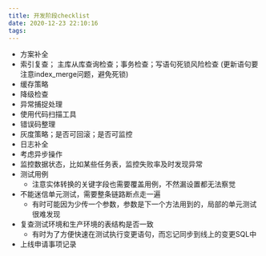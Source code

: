 ```yaml
---
title: 开发阶段checklist
date: 2020-12-23 22:10:16
tags:
---
```


+ 方案补全
+ 索引复查； 主库从库查询检查；事务检查；写语句死锁风险检查
(更新语句要注意index_merge问题，避免死锁)
+ 缓存策略
+ 降级检查
+ 异常捕捉处理
+ 使用代码扫描工具
+ 错误码整理
+ 灰度策略；是否可回滚；是否可监控
+ 日志补全
+ 考虑异步操作
+ 监控数据状态，比如某些任务表，监控失败率及时发现异常
+ 测试用例
  - 注意实体转换的关键字段也需要覆盖用例，不然漏设置都无法察觉
+ 不能迷信单元测试，需要整条链路断点走一遍
	- 有时可能因为少传一个参数，参数是下一个方法用到的，局部的单元测试很难发现
+ 复查测试环境和生产环境的表结构是否一致
	- 有时为了方便快速在测试执行变更语句，而忘记同步到线上的变更SQL中
+ 上线申请事项记录

